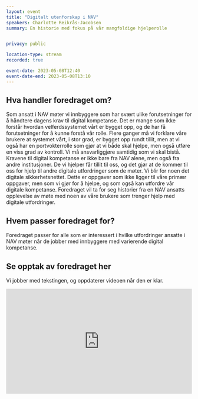 ```yaml
---
layout: event
title: "Digitalt utenforskap i NAV"
speakers: Charlotte Reikrås-Jacobsen
summary: En historie med fokus på vår mangfoldige hjelperolle


privacy: public

location-type: stream
recorded: true

event-date: 2023-05-08T12:40
event-date-end: 2023-05-08T13:10
---
```

## Hva handler foredraget om?
Som ansatt i NAV møter vi innbyggere som har svært ulike forutsetninger for å håndtere dagens krav til digital kompetanse. Det er mange som ikke forstår hvordan velferdssystemet vårt er bygget opp, og de har få forutsetninger for å kunne forstå vår rolle. Flere ganger må vi forklare våre brukere at systemet vårt, i stor grad, er bygget opp rundt tillit, men at vi også har en portvokterrolle som gjør at vi både skal hjelpe, men også utføre en viss grad av kontroll. Vi må ansvarliggjøre samtidig som vi skal bistå. Kravene til digital kompetanse er ikke bare fra NAV alene, men også fra andre institusjoner. De vi hjelper får tillit til oss, og det gjør at de kommer til oss for hjelp til andre digitale utfordringer som de møter. Vi blir for noen det digitale sikkerhetsnettet. Dette er oppgaver som ikke ligger til våre primær oppgaver, men som vi gjør for å hjelpe, og som også kan utfordre vår digitale kompetanse. Foredraget vil ta for seg historier fra en NAV ansatts opplevelse av møte med noen av våre brukere som trenger hjelp med digitale utfordringer.

## Hvem passer foredraget for? 
Foredraget passer for alle som er interessert i hvilke utfordringer ansatte i NAV møter når de jobber med innbyggere med varierende digital kompetanse.

## Se opptak av foredraget her

Vi jobber med tekstingen, og oppdaterer videoen når den er klar.

<div style="padding:56.25% 0 0 0;position:relative;"><iframe src="https://player.vimeo.com/video/831462025?h=89afa976da&amp;badge=0&amp;autopause=0&amp;player_id=0&amp;app_id=58479" frameborder="0" allow="autoplay; fullscreen; picture-in-picture" allowfullscreen style="position:absolute;top:0;left:0;width:100%;height:100%;" title="Digitalt utenforskap i NAV med Charlotte Reikr&amp;aring;s-Jacobsen"></iframe></div><script src="https://player.vimeo.com/api/player.js"></script>